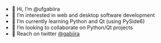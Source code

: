 - 👋 Hi, I’m @ufgabiira
- 👀 I’m interested in web and desktop software development
- 🌱 I’m currently learning Python and Qt (using PySide6)
- 💞️ I’m looking to collaborate on Python/Qt projects
- 💬 Reach on twitter [@gabiira](https://twitter.com/gab_iira)

<!---
ufgabiira/ufgabiira is a ✨ special ✨ repository because its `README.md` (this file) appears on your GitHub profile.
You can click the Preview link to take a look at your changes.
--->
